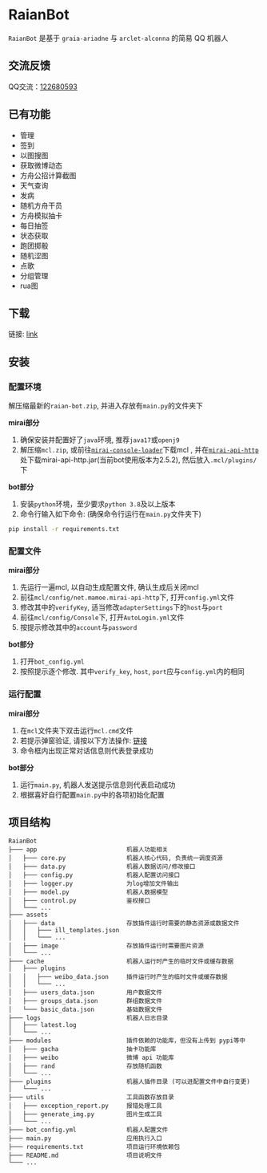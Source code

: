 # RaianBot

`RaianBot` 是基于 `graia-ariadne` 与 `arclet-alconna` 的简易 QQ 机器人 

## 交流反馈

QQ交流：[122680593](https://jq.qq.com/?_wv=1027&k=lhxRkibY)

## 已有功能

- 管理
- 签到
- 以图搜图
- 获取微博动态
- 方舟公招计算截图
- 天气查询
- 发病
- 随机方舟干员
- 方舟模拟抽卡
- 每日抽签
- 状态获取
- 跑团掷骰
- 随机涩图
- 点歌
- 分组管理
- rua图

## 下载

链接: [link](https://github.com/RF-Tar-Railt/RaianBot/releases/download/v0.9/raian-bot-0.9.0.zip)

## 安装

### 配置环境
解压缩最新的`raian-bot.zip`, 并进入存放有`main.py`的文件夹下

**mirai部分**
1. 确保安装并配置好了`java`环境, 推荐`java17`或`openj9`
2. 解压缩`mcl.zip`, 或前往[`mirai-console-loader`](https://github.com/iTXTech/mirai-console-loader)下载mcl
, 并在[`mirai-api-http`](https://github.com/project-mirai/mirai-api-http/releases)处下载mirai-api-http.jar(当前bot使用版本为2.5.2), 然后放入`.mcl/plugins/`下

**bot部分**
1. 安装`python`环境，至少要求`python 3.8`及以上版本
2. 命令行输入如下命令: (确保命令行运行在`main.py`文件夹下)

```bash
pip install -r requirements.txt
```

### 配置文件

**mirai部分**
1. 先运行一遍mcl, 以自动生成配置文件, 确认生成后关闭mcl
2. 前往`mcl/config/net.mamoe.mirai-api-http`下, 打开`config.yml`文件
3. 修改其中的`verifyKey`, 适当修改`adapterSettings`下的`host`与`port`
4. 前往`mcl/config/Console`下, 打开`AutoLogin.yml`文件
5. 按提示修改其中的`account`与`password`

**bot部分**
1. 打开`bot_config.yml`
2. 按照提示逐个修改. 其中`verify_key`, `host`, `port`应与`config.yml`内的相同

### 运行配置

**mirai部分**
1. 在`mcl`文件夹下双击运行`mcl.cmd`文件
2. 若提示弹窗验证, 请按以下方法操作: [链接](https://docs.mirai.mamoe.net/mirai-login-solver-selenium)
3. 命令框内出现正常对话信息则代表登录成功

**bot部分**
1. 运行`main.py`, 机器人发送提示信息则代表启动成功
2. 根据喜好自行配置`main.py`中的各项初始化配置

## 项目结构

```
RaianBot
├─── app                         机器人功能相关
│   ├─── core.py                 机器人核心代码, 负责统一调度资源
│   ├─── data.py                 机器人数据访问/修改接口
│   ├─── config.py               机器人配置访问接口
│   ├─── logger.py               为log增加文件输出
│   ├─── model.py                机器人数据模型
│   ├─── control.py              鉴权接口
│   └─── ...
├─── assets
│   ├─── data                    存放插件运行时需要的静态资源或数据文件
│   │   ├─── ill_templates.json  
│   │   └─── ...
│   ├─── image                   存放插件运行时需要图片资源
│   └─── ...
├─── cache                       机器人运行时产生的临时文件或缓存数据
│   ├─── plugins 
│   │   ├─── weibo_data.json     插件运行时产生的临时文件或缓存数据
│   │   └─── ...
│   ├─── users_data.json         用户数据文件
│   ├─── groups_data.json        群组数据文件
│   └─── basic_data.json         基础数据文件
├─── logs                        机器人日志目录
│   ├─── latest.log
│   └─── ...
├─── modules                     插件依赖的功能库，但没有上传到 pypi等中
│   ├─── gacha                   抽卡功能库
│   ├─── weibo                   微博 api 功能库
│   ├─── rand                    存放随机函数
│   └─── ...
├─── plugins                     机器人插件目录 (可以进配置文件中自行变更)
│   └─── ...
├─── utils                       工具函数存放目录
│   ├─── exception_report.py     报错处理工具
│   ├─── generate_img.py         图片生成工具
│   └─── ...             
├─── bot_config.yml              机器人配置文件
├─── main.py                     应用执行入口
├─── requirements.txt            项目运行环境依赖包
├─── README.md                   项目说明文件
└─── ...  
```

